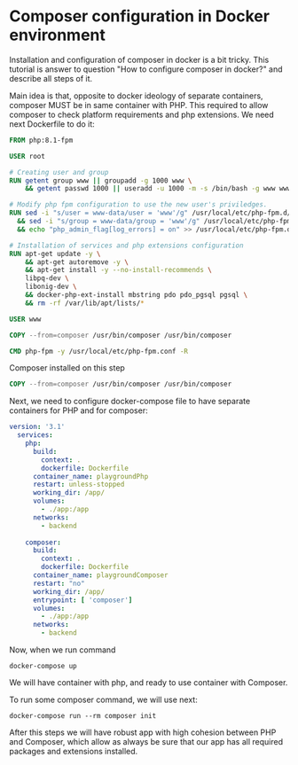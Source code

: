 # Composer configuration in Docker environment

Installation and configuration of composer in docker is a bit tricky.
This tutorial is answer to question "How to configure composer in docker?" and describe all steps of it.

Main idea is that, opposite to docker ideology of separate containers, composer MUST be in same container with PHP.
This required to allow composer to check platform requirements and php extensions.
We need next Dockerfile to do it:

```dockerfile
FROM php:8.1-fpm

USER root

# Creating user and group
RUN getent group www || groupadd -g 1000 www \
    && getent passwd 1000 || useradd -u 1000 -m -s /bin/bash -g www www

# Modify php fpm configuration to use the new user's priviledges.
RUN sed -i "s/user = www-data/user = 'www'/g" /usr/local/etc/php-fpm.d/www.conf \
  && sed -i "s/group = www-data/group = 'www'/g" /usr/local/etc/php-fpm.d/www.conf \
  && echo "php_admin_flag[log_errors] = on" >> /usr/local/etc/php-fpm.d/www.conf

# Installation of services and php extensions configuration
RUN apt-get update -y \
    && apt-get autoremove -y \
    && apt-get install -y --no-install-recommends \
    libpq-dev \
    libonig-dev \
    && docker-php-ext-install mbstring pdo pdo_pgsql pgsql \
    && rm -rf /var/lib/apt/lists/*

USER www

COPY --from=composer /usr/bin/composer /usr/bin/composer

CMD php-fpm -y /usr/local/etc/php-fpm.conf -R
```

Composer installed on this step

```dockerfile
COPY --from=composer /usr/bin/composer /usr/bin/composer
```

Next, we need to configure docker-compose file to have separate containers for PHP and for composer:

```yaml
version: '3.1'
  services:
    php:
      build:
        context: .
        dockerfile: Dockerfile
      container_name: playgroundPhp
      restart: unless-stopped
      working_dir: /app/
      volumes:
        - ./app:/app
      networks:
        - backend
  
    composer:
      build:
        context: .
        dockerfile: Dockerfile
      container_name: playgroundComposer
      restart: "no"
      working_dir: /app/
      entrypoint: [ 'composer']
      volumes:
        - ./app:/app
      networks:
        - backend
```

Now, when we run command

```shell
docker-compose up
```

We will have container with php, and ready to use container with Composer.

To run some composer command, we will use next:

```shell
docker-compose run --rm composer init
```

After this steps we will have robust app with high cohesion between PHP and Composer, which allow as always be sure that our app has all required packages and extensions installed.
